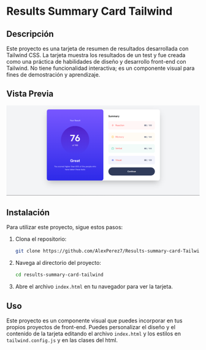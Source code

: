 # Results Summary Card Tailwind

## Descripción

Este proyecto es una tarjeta de resumen de resultados desarrollada con Tailwind CSS. La tarjeta muestra los resultados de un test y fue creada como una práctica de habilidades de diseño y desarrollo front-end con Tailwind. No tiene funcionalidad interactiva; es un componente visual para fines de demostración y aprendizaje.

## Vista Previa

![Results Summary Card](assets/images/Screenshot_1.png)

## Instalación

Para utilizar este proyecto, sigue estos pasos:

1. Clona el repositorio:
    ```bash
    git clone https://github.com/AlexPerez7/Results-summary-card-Tailwind.git
    ```
2. Navega al directorio del proyecto:
    ```bash
    cd results-summary-card-tailwind
    ```
3. Abre el archivo `index.html` en tu navegador para ver la tarjeta.

## Uso

Este proyecto es un componente visual que puedes incorporar en tus propios proyectos de front-end. Puedes personalizar el diseño y el contenido de la tarjeta editando el archivo `index.html` y los estilos en `tailwind.config.js` y en las clases del html.
